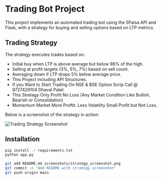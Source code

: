 # Trading Bot Project

This project implements an automated trading bot using the 5Paisa API and Flask, with a strategy for buying and selling options based on LTP metrics.

## Trading Strategy

The strategy executes trades based on:
- Initial buy when LTP is above average but below 98% of the high.
- Selling at profit targets (3%, 5%, 7%) based on sell count.
- Averaging down if LTP drops 5% below average price.
- This Project including API Structures.
- If you Want to Start Trading On NSE & BSE Option Scrip Call @ 9727429104 Dhaval Patel.
- This Stretagy Only Profit No Loss (Any Market Condition Like Bullish, Bearish or Consolidation)
- Momentum Market More Proftit. Less Volatility Small Profit but Not Loss.

Below is a screenshot of the strategy in action:

![Trading Strategy Screenshot](screenshots/strategy_screenshot.png)

## Installation

```bash
pip install -r requirements.txt
python app.py

git add README.md screenshots/strategy_screenshot.png
git commit -m "Add README with strategy screenshot"
git push origin main
